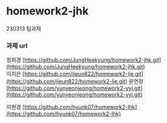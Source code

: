 # homework2-jhk
230313 팀과제

### 과제 url ###
정희경 [https://github.com/JungHeekyung/homework2-jhk.git](https://github.com/JungHeekyung/homework2-jhk.git)   
이지은 [https://github.com/jieun822/homework2-lje.git](https://github.com/jieun822/homework2-lje.git)
윤연정 [https://github.com/yunyeonjeong/homework2-yyj.git](https://github.com/yunyeonjeong/homework2-yyj.git)

이현경 [https://github.com/hyunk07/homework2-lhk](https://github.com/hyunk07/homework2-lhk)



